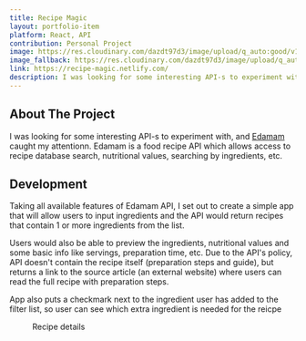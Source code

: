 ```yaml
---
title: Recipe Magic
layout: portfolio-item
platform: React, API
contribution: Personal Project
image: https://res.cloudinary.com/dazdt97d3/image/upload/q_auto:good/v1578231531/work/recipe-magic-1.webp
image_fallback: https://res.cloudinary.com/dazdt97d3/image/upload/q_auto:good/v1578231531/work/recipe-magic-1.jpg
link: https://recipe-magic.netlify.com/
description: I was looking for some interesting API-s to experiment with, and Edamam caught my attentionn. Edamam is a food recipe API which allows access to recipe database search, nutritional values, searching by ingredients, etc.
---
```


<article class="block block--text">

<div class="project__headingWrapper">
<h2 class="title--secondary project__heading">About The Project</h2>
</div>

<p>I was looking for some interesting API-s to experiment with, and <a href="https://developer.edamam.com/" target="_blank" rel="noopener noreferrer">Edamam</a> caught my attentionn. Edamam is a food recipe API which allows access to recipe database search, nutritional values, searching by ingredients, etc.</p>

</article>

<article class="block block--text">

<div class="project__headingWrapper">
<h2 class="title--secondary project__heading">Development</h2>
</div>

<p>Taking all available features of Edamam API, I set out to create a simple app that will allow users to input ingredients and the API would return recipes that contain 1 or more ingredients from the list.
</p>

<p>Users would also be able to preview the ingredients, nutritional values and some basic info like servings, preparation time, etc. Due to the API's policy, API doesn't contain the recipe itself (preparation steps and guide), but returns a link to the source article (an external website) where users can read the full recipe with preparation steps.</p>

<p>App also puts a checkmark next to the ingredient user has added to the filter list, so user can see which extra ingredient is needed for the reicpe</p>
</article>

<article class="block block--image">
<figure class="imageContainer">
<div class="image--default imageContainer image--1024x643">
<div class="icon icon__image image--placeholder"></div>
</div>
        <picture>
            <source data-srcset="https://res.cloudinary.com/dazdt97d3/image/upload/q_auto:good/v1578232108/work/recipe-magic-2.webp" type="image/webp" />
            <source data-srcset="https://res.cloudinary.com/dazdt97d3/image/upload/q_auto:good/v1578232108/work/recipe-magic-2.jpg" />
            <img
                loading="lazy"
                class="image--lazyLoaded lazyload"
                src="https://res.cloudinary.com/dazdt97d3/image/upload/q_auto:low/v1546683551/devstar/placeholder.png"
                data-src="https://res.cloudinary.com/dazdt97d3/image/upload/q_auto:good/v1578232108/work/recipe-magic-2.jpg"
                alt=""
            />
        </picture>

<figcaption>Recipe details</figcaption>
</figure>
</article>
